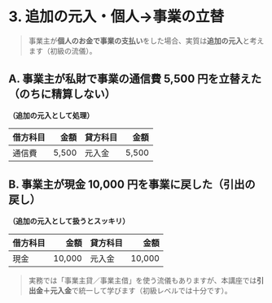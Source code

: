 # 3. 追加の元入・個人→事業の立替

> 事業主が<strong>個人のお金で事業の支払い</strong>をした場合、実質は<strong>追加の元入</strong>と考えます（初級の流儀）。

## A. 事業主が私財で事業の通信費 5,500 円を立替えた（のちに精算しない）

**（追加の元入として処理）**

| 借方科目 |  金額 | 貸方科目 |  金額 |
| -------- | ----: | -------- | ----: |
| 通信費   | 5,500 | 元入金   | 5,500 |

## B. 事業主が現金 10,000 円を事業に戻した（引出の戻し）

**（追加の元入として扱うとスッキリ）**

| 借方科目 |   金額 | 貸方科目 |   金額 |
| -------- | -----: | -------- | -----: |
| 現金     | 10,000 | 元入金   | 10,000 |

> 実務では「事業主貸／事業主借」を使う流儀もありますが、本講座では**引出金＋元入金**で統一して学びます（初級レベルでは十分です）。
